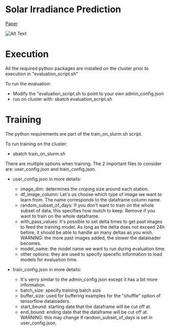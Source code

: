 # Solar Irradiance Prediction

[Paper](https://github.com/MaximeDaigle/Solar-Irradiance-Prediction/blob/master/GHI%20projections.pdf)

![Alt Text](https://media.giphy.com/media/RgzqdUy09gDbZVLW2o/source.gif)

# Execution
All the required python packages are installed on the cluster prior to execution in "evaluation_script.sh"

To run the evaluation: 
* Modify the "evaluation_script.sh to point to your own admin_config.json
* run on cluster with: sbatch evaluation_script.sh

# Training
The python requirements are part of the train_on_slurm.sh script.

To run training on the cluster:
* sbatch train_on_slurm.sh

There are multiple options when training. The 2 important files to consider are: user_config.json and train_config.json. 
* user_config.json in more details:
  * image_dim: determines the croping size around each station.
  * df_image_column: Let's us choose which type of image we want to learn from. The name corresponds to the dataframe column name.
  * random_subset_of_days: If you don't want to train on the whole subset of data, this specifies how mutch to keep. Remove if you want to train on the whole dataframe.
  * with_pass_values: it's possible to set delta times to get past images to feed the training model. As long as the delta does not exceed 24h before, it should be able to handle an many deltas as you wish. WARNING: the more past images added, the slower the dataloader becomes.
  * model_name: the model name we want to run during evaluation time.
  * other options: they are used to specify specefic information to load models for evaluation time. 

* train_config.json in more details:
  * It's verry similar to the admin_config.json except it has a bit more information.
  * batch_size: specify training batch size
  * buffer_size: used for buffering examples for the "shuffle" option of tensorflow dataloaders. 
  * start_bound: starting date that the dataframe will be cut off at. 
  * end_bound: ending date that the dataframe will be cut off at. WARNING: this may change if random_subset_of_days is set in user_config.json.

